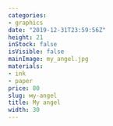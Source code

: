 ```yaml
---
categories:
- graphics
date: "2019-12-31T23:59:56Z"
height: 21
inStock: false
isVisible: false
mainImage: my_angel.jpg
materials:
- ink
- paper
price: 80
slug: мy-angel
title: Мy angel
width: 30
---
```


